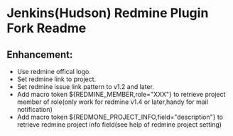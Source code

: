 Jenkins(Hudson) Redmine Plugin Fork Readme
==========================================

Enhancement:
------------

* Use redmine offical logo.
* Set redmine link to project.
* Set redmine issue link pattern to v1.2 and later.
* Add macro token ${REDMINE_MEMBER,role="XXX"} to retrieve project member of role(only work for redmine v1.4 or later,handy for mail notification)
* Add macro token ${REDMONE_PROJECT_INFO,field="description"} to retrieve redmine project info field(see help of redmine project setting)


